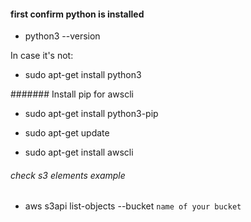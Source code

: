 #### first confirm python is installed

- python3 --version

In case it's not:

- sudo apt-get install python3

####### Install pip for awscli

- sudo apt-get install python3-pip

- sudo apt-get update

- sudo apt-get install awscli


###### check s3 elements example


- aws s3api list-objects --bucket `name of your bucket`
